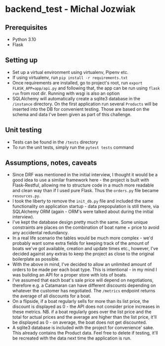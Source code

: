 # backend_test - Michal Jozwiak

## Prerequisites
- Python 3.10
- Flask

## Setting up

- Set up a virtual environment using virtualenv, Pipenv etc.
- If using virtualenv, run `pip install -r requirements.txt`
- Once requirements are installed, go to project's root, run `export FLASK_APP=app/api.py` and following that, the app can be run using `flask run` from root dir. Running with wsgi is also an option
- SQLAlchemy will automatically create a sqlite3 database in the `/instance` directory. On the first application run several `Products` will be inserted into the DB for convenient testing. Those are based on the schema and data I've been given as part of this challenge.

## Unit testing
- Tests can be found in the `/tests` directory
- To run the unit tests, simply run the `pytest tests` command

## Assumptions, notes, caveats
- Since DRF was mentioned in the initial interview, I thought it would be a good idea to use a similar framework here - the project is built with Flask-Restful, allowing me to structure code in a much more readable and clean way than if I used pure Flask. Thus the `orders.py` file became `resources.py`. 
- I took the liberty to remove the `init_db.py` file and included the same functionality on application startup - data prepopulation is still there, via SQLAlchemy ORM (again - ORM's were talked about during the initial interview).
- I've kept the database design pretty much the same. Some unique constraints are places on the combination of boat name + price to avoid any accidental redundancy.
- In a real life scenario the tables would be much more complex - we'd probably want some extra fields for keeping track of the amount of boats we've got available, creation and update times etc., however, I've decided against any extras to keep the project as close to the original boilerplate as possible.
- With the above in mind, I've decided to allow an unlimited amount of orders to be made per each boat type. This is intentional - in my mind I was building an API for a proper store with lots of boats.
- I've assumed that each boat's sale price will depend on negotiations, therefore e.g. a Catamaran can have different discounts depending on whatever the customer has negotiated. The `/metrics` endpoint returns the average of all discounts for a boat.
- On a flipside, if a boat regularly sells for more than its list price, the discount is displayed as 0 - the API does not consider price increases in these metrics. NB. if a boat regularly goes over the list price and the total for actual prices and the average are higher than the list price, it'll be displayed as 0 - on average, the boat does not get discounted.
- A sqlite3 database is included with the project for convenience' sake. This already contains the Product data. Feel free to delete if testing, it'll be recreated with the data next time the application is run.
